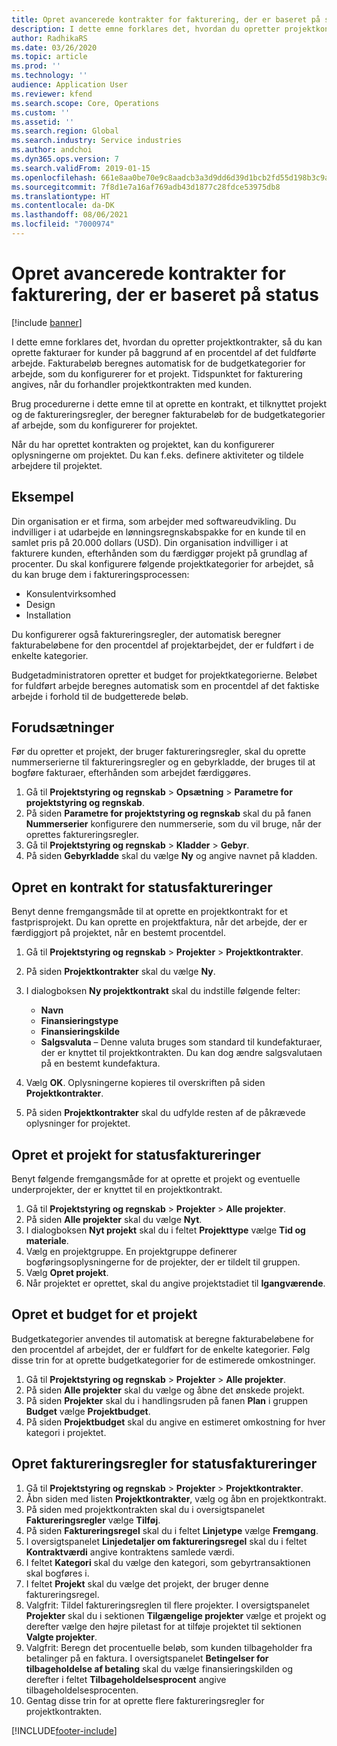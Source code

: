 ```yaml
---
title: Opret avancerede kontrakter for fakturering, der er baseret på status
description: I dette emne forklares det, hvordan du opretter projektkontrakter, så du kan oprette fakturaer for kunder på baggrund af en procentdel af det fuldførte arbejde.
author: RadhikaRS
ms.date: 03/26/2020
ms.topic: article
ms.prod: ''
ms.technology: ''
audience: Application User
ms.reviewer: kfend
ms.search.scope: Core, Operations
ms.custom: ''
ms.assetid: ''
ms.search.region: Global
ms.search.industry: Service industries
ms.author: andchoi
ms.dyn365.ops.version: 7
ms.search.validFrom: 2019-01-15
ms.openlocfilehash: 661e8aa0be70e9c8aadcb3a3d9dd6d39d1bcb2fd55d198b3c9af19fc2d0ae9d3
ms.sourcegitcommit: 7f8d1e7a16af769adb43d1877c28fdce53975db8
ms.translationtype: HT
ms.contentlocale: da-DK
ms.lasthandoff: 08/06/2021
ms.locfileid: "7000974"
---
```

# <a name="create-advanced-contracts-for-billing-based-on-progress"></a>Opret avancerede kontrakter for fakturering, der er baseret på status
[!include [banner](../includes/banner.md)]

I dette emne forklares det, hvordan du opretter projektkontrakter, så du kan oprette fakturaer for kunder på baggrund af en procentdel af det fuldførte arbejde. Fakturabeløb beregnes automatisk for de budgetkategorier for arbejde, som du konfigurerer for et projekt. Tidspunktet for fakturering angives, når du forhandler projektkontrakten med kunden.

Brug procedurerne i dette emne til at oprette en kontrakt, et tilknyttet projekt og de faktureringsregler, der beregner fakturabeløb for de budgetkategorier af arbejde, som du konfigurerer for projektet.

Når du har oprettet kontrakten og projektet, kan du konfigurerer oplysningerne om projektet. Du kan f.eks. definere aktiviteter og tildele arbejdere til projektet.

## <a name="example"></a>Eksempel

Din organisation er et firma, som arbejder med softwareudvikling. Du indvilliger i at udarbejde en lønningsregnskabspakke for en kunde til en samlet pris på 20.000 dollars (USD). Din organisation indvilliger i at fakturere kunden, efterhånden som du færdiggør projekt på grundlag af procenter. Du skal konfigurere følgende projektkategorier for arbejdet, så du kan bruge dem i faktureringsprocessen:

- Konsulentvirksomhed
- Design
- Installation

Du konfigurerer også faktureringsregler, der automatisk beregner fakturabeløbene for den procentdel af projektarbejdet, der er fuldført i de enkelte kategorier.

Budgetadministratoren opretter et budget for projektkategorierne. Beløbet for fuldført arbejde beregnes automatisk som en procentdel af det faktiske arbejde i forhold til de budgetterede beløb.

## <a name="prerequisites"></a>Forudsætninger

Før du opretter et projekt, der bruger faktureringsregler, skal du oprette nummerserierne til faktureringsregler og en gebyrkladde, der bruges til at bogføre fakturaer, efterhånden som arbejdet færdiggøres.

1. Gå til **Projektstyring og regnskab** \> **Opsætning** \> **Parametre for projektstyring og regnskab**.
2. På siden **Parametre for projektstyring og regnskab** skal du på fanen **Nummerserier** konfigurere den nummerserie, som du vil bruge, når der oprettes faktureringsregler.
3. Gå til **Projektstyring og regnskab** \> **Kladder** \> **Gebyr**.
4. På siden **Gebyrkladde** skal du vælge **Ny** og angive navnet på kladden.

## <a name="create-a-contract-for-progress-billings"></a>Opret en kontrakt for statusfaktureringer

Benyt denne fremgangsmåde til at oprette en projektkontrakt for et fastprisprojekt. Du kan oprette en projektfaktura, når det arbejde, der er færdiggjort på projektet, når en bestemt procentdel.

1. Gå til **Projektstyring og regnskab** \> **Projekter** \> **Projektkontrakter**.
2. På siden **Projektkontrakter** skal du vælge **Ny**.
3. I dialogboksen **Ny projektkontrakt** skal du indstille følgende felter:

    - **Navn**
    - **Finansieringstype**
    - **Finansieringskilde**
    - **Salgsvaluta** – Denne valuta bruges som standard til kundefakturaer, der er knyttet til projektkontrakten. Du kan dog ændre salgsvalutaen på en bestemt kundefaktura.

4. Vælg **OK**. Oplysningerne kopieres til overskriften på siden **Projektkontrakter**.
5. På siden **Projektkontrakter** skal du udfylde resten af de påkrævede oplysninger for projektet.

## <a name="create-a-project-for-progress-billings"></a>Opret et projekt for statusfaktureringer

Benyt følgende fremgangsmåde for at oprette et projekt og eventuelle underprojekter, der er knyttet til en projektkontrakt.

1. Gå til **Projektstyring og regnskab** \> **Projekter** \> **Alle projekter**.
2. På siden **Alle projekter** skal du vælge **Nyt**.
3. I dialogboksen **Nyt projekt** skal du i feltet **Projekttype** vælge **Tid og materiale**.
4. Vælg en projektgruppe. En projektgruppe definerer bogføringsoplysningerne for de projekter, der er tildelt til gruppen.
5. Vælg **Opret projekt**.
6. Når projektet er oprettet, skal du angive projektstadiet til **Igangværende**.

## <a name="create-a-budget-for-a-project"></a>Opret et budget for et projekt

Budgetkategorier anvendes til automatisk at beregne fakturabeløbene for den procentdel af arbejdet, der er fuldført for de enkelte kategorier. Følg disse trin for at oprette budgetkategorier for de estimerede omkostninger.

1. Gå til **Projektstyring og regnskab** \> **Projekter** \> **Alle projekter**.
2. På siden **Alle projekter** skal du vælge og åbne det ønskede projekt.
3. På siden **Projekter** skal du i handlingsruden på fanen **Plan** i gruppen **Budget** vælge **Projektbudget**.
4. På siden **Projektbudget** skal du angive en estimeret omkostning for hver kategori i projektet.

## <a name="create-billing-rules-for-progress-billings"></a>Opret faktureringsregler for statusfaktureringer

1. Gå til **Projektstyring og regnskab** \> **Projekter** \> **Projektkontrakter**.
2. Åbn siden med listen **Projektkontrakter**, vælg og åbn en projektkontrakt.
3. På siden med projektkontrakten skal du i oversigtspanelet **Faktureringsregler** vælge **Tilføj**.
4. På siden **Faktureringsregel** skal du i feltet **Linjetype** vælge **Fremgang**.
5. I oversigtspanelet **Linjedetaljer om faktureringsregel** skal du i feltet **Kontraktværdi** angive kontraktens samlede værdi.
6. I feltet **Kategori** skal du vælge den kategori, som gebyrtransaktionen skal bogføres i.
7. I feltet **Projekt** skal du vælge det projekt, der bruger denne faktureringsregel.
8. Valgfrit: Tildel faktureringsreglen til flere projekter. I oversigtspanelet **Projekter** skal du i sektionen **Tilgængelige projekter** vælge et projekt og derefter vælge den højre piletast for at tilføje projektet til sektionen **Valgte projekter**.
9. Valgfrit: Beregn det procentuelle beløb, som kunden tilbageholder fra betalinger på en faktura. I oversigtspanelet **Betingelser for tilbageholdelse af betaling** skal du vælge finansieringskilden og derefter i feltet **Tilbageholdelsesprocent** angive tilbageholdelsesprocenten.
10. Gentag disse trin for at oprette flere faktureringsregler for projektkontrakten.


[!INCLUDE[footer-include](../includes/footer-banner.md)]